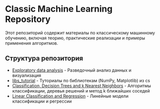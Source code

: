 # Classic Machine Learning Repository

Этот репозиторий содержит материалы по классическому машинному обучению, включая теорию, практические реализации и примеры применения алгоритмов.

## Структура репозитория

- [Exploratory data analysis](/Exploratory%20data%20analysis/) - Разведочный анализ данных и визуализация
- [libs_tutorial](/libs_tutorial/) - Туториалы по библиотекам (NumPy, Matplotlib) из cs
- [Classification, Decision Trees and k Nearest Neighbors](/Classification,%20Decision%20Trees%20and%20k%20Nearest%20Neighbors/) - Алгоритмы классификации, деревья решений и метод k ближайших соседей
- [Linear Classification and Regression](/Linear%20Classification%20and%20Regression/) - Линейные модели классификации и регрессии
